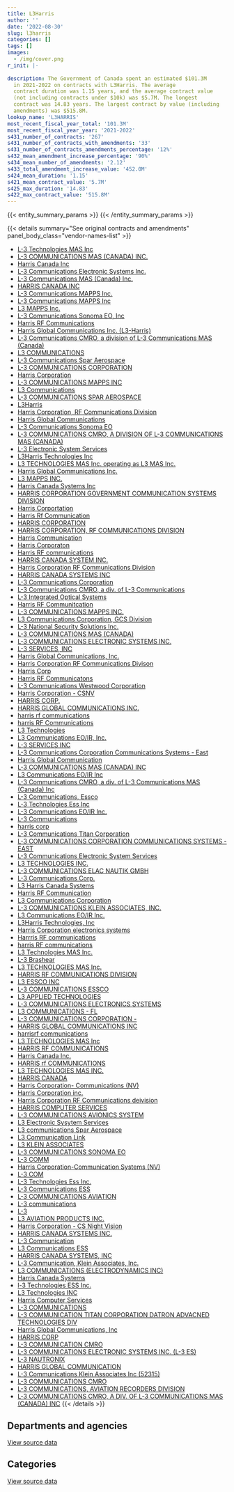```yaml
---
title: L3Harris
author: ''
date: '2022-08-30'
slug: l3harris
categories: []
tags: []
images:
  - /img/cover.png
r_init: |-
  
description: The Government of Canada spent an estimated $101.3M
  in 2021-2022 on contracts with L3Harris. The average
  contract duration was 1.15 years, and the average contract value
  (not including contracts under $10k) was $5.7M. The longest
  contract was 14.83 years. The largest contract by value (including
  amendments) was $515.8M.
lookup_name: 'L3HARRIS'
most_recent_fiscal_year_total: '101.3M'
most_recent_fiscal_year_year: '2021-2022'
s431_number_of_contracts: '267'
s431_number_of_contracts_with_amendments: '33'
s431_number_of_contracts_amendments_percentage: '12%'
s432_mean_amendment_increase_percentage: '90%'
s434_mean_number_of_amendments: '2.12'
s433_total_amendment_increase_value: '452.0M'
s424_mean_duration: '1.15'
s421_mean_contract_value: '5.7M'
s425_max_duration: '14.83'
s422_max_contract_value: '515.8M'
---
```


<script src="/rmarkdown-libs/htmlwidgets/htmlwidgets.js"></script>
<link href="/rmarkdown-libs/datatables-css/datatables-crosstalk.css" rel="stylesheet" />
<script src="/rmarkdown-libs/datatables-binding/datatables.js"></script>
<script src="/rmarkdown-libs/jquery/jquery-3.6.0.min.js"></script>
<link href="/rmarkdown-libs/dt-core-bootstrap/css/dataTables.bootstrap.min.css" rel="stylesheet" />
<link href="/rmarkdown-libs/dt-core-bootstrap/css/dataTables.bootstrap.extra.css" rel="stylesheet" />
<script src="/rmarkdown-libs/dt-core-bootstrap/js/jquery.dataTables.min.js"></script>
<script src="/rmarkdown-libs/dt-core-bootstrap/js/dataTables.bootstrap.min.js"></script>
<link href="/rmarkdown-libs/crosstalk/css/crosstalk.min.css" rel="stylesheet" />
<script src="/rmarkdown-libs/crosstalk/js/crosstalk.min.js"></script>
<script src="/rmarkdown-libs/htmlwidgets/htmlwidgets.js"></script>
<link href="/rmarkdown-libs/datatables-css/datatables-crosstalk.css" rel="stylesheet" />
<script src="/rmarkdown-libs/datatables-binding/datatables.js"></script>
<script src="/rmarkdown-libs/jquery/jquery-3.6.0.min.js"></script>
<link href="/rmarkdown-libs/dt-core-bootstrap/css/dataTables.bootstrap.min.css" rel="stylesheet" />
<link href="/rmarkdown-libs/dt-core-bootstrap/css/dataTables.bootstrap.extra.css" rel="stylesheet" />
<script src="/rmarkdown-libs/dt-core-bootstrap/js/jquery.dataTables.min.js"></script>
<script src="/rmarkdown-libs/dt-core-bootstrap/js/dataTables.bootstrap.min.js"></script>
<link href="/rmarkdown-libs/crosstalk/css/crosstalk.min.css" rel="stylesheet" />
<script src="/rmarkdown-libs/crosstalk/js/crosstalk.min.js"></script>

{{< entity_summary_params >}}
{{< /entity_summary_params >}}

{{< details summary="See original contracts and amendments" panel_body_class="vendor-names-list" >}}
- [L-3 Technologies MAS Inc](https://search.open.canada.ca/en/ct/?sort=contract_value_f%20desc&page=1&search_text=%22L-3%20Technologies%20MAS%20Inc%22)
- [L-3 COMMUNICATIONS MAS (CANADA) INC.](https://search.open.canada.ca/en/ct/?sort=contract_value_f%20desc&page=1&search_text=%22L-3%20COMMUNICATIONS%20MAS%20%28CANADA%29%20INC.%22)
- [Harris Canada Inc](https://search.open.canada.ca/en/ct/?sort=contract_value_f%20desc&page=1&search_text=%22Harris%20Canada%20Inc%22)
- [L-3 Communications Electronic Systems Inc.](https://search.open.canada.ca/en/ct/?sort=contract_value_f%20desc&page=1&search_text=%22L-3%20Communications%20Electronic%20Systems%20Inc.%22)
- [L-3 Communications MAS (Canada) Inc.](https://search.open.canada.ca/en/ct/?sort=contract_value_f%20desc&page=1&search_text=%22L-3%20Communications%20MAS%20%28Canada%29%20Inc.%22)
- [HARRIS CANADA INC](https://search.open.canada.ca/en/ct/?sort=contract_value_f%20desc&page=1&search_text=%22HARRIS%20CANADA%20INC%22)
- [L-3 Communications MAPPS Inc.](https://search.open.canada.ca/en/ct/?sort=contract_value_f%20desc&page=1&search_text=%22L-3%20Communications%20MAPPS%20Inc.%22)
- [L-3 Communications MAPPS Inc](https://search.open.canada.ca/en/ct/?sort=contract_value_f%20desc&page=1&search_text=%22L-3%20Communications%20MAPPS%20Inc%22)
- [L3 MAPPS Inc.](https://search.open.canada.ca/en/ct/?sort=contract_value_f%20desc&page=1&search_text=%22L3%20MAPPS%20Inc.%22)
- [L-3 Communications Sonoma EO, Inc](https://search.open.canada.ca/en/ct/?sort=contract_value_f%20desc&page=1&search_text=%22L-3%20Communications%20Sonoma%20EO%2c%20Inc%22)
- [Harris RF Communications](https://search.open.canada.ca/en/ct/?sort=contract_value_f%20desc&page=1&search_text=%22Harris%20RF%20Communications%22)
- [Harris Global Communications Inc. (L3-Harris)](https://search.open.canada.ca/en/ct/?sort=contract_value_f%20desc&page=1&search_text=%22Harris%20Global%20Communications%20Inc.%20%28L3-Harris%29%22)
- [L-3 Communications CMRO, a division of L-3 Communications MAS (Canada)](https://search.open.canada.ca/en/ct/?sort=contract_value_f%20desc&page=1&search_text=%22L-3%20Communications%20CMRO%2c%20a%20division%20of%20L-3%20Communications%20MAS%20%28Canada%29%22)
- [L3 COMMUNICATIONS](https://search.open.canada.ca/en/ct/?sort=contract_value_f%20desc&page=1&search_text=%22L3%20COMMUNICATIONS%22)
- [L-3 Communications Spar Aerospace](https://search.open.canada.ca/en/ct/?sort=contract_value_f%20desc&page=1&search_text=%22L-3%20Communications%20Spar%20Aerospace%22)
- [L-3 COMMUNICATIONS CORPORATION](https://search.open.canada.ca/en/ct/?sort=contract_value_f%20desc&page=1&search_text=%22L-3%20COMMUNICATIONS%20CORPORATION%22)
- [Harris Corporation](https://search.open.canada.ca/en/ct/?sort=contract_value_f%20desc&page=1&search_text=%22Harris%20Corporation%22)
- [L-3 COMMUNICATIONS MAPPS INC](https://search.open.canada.ca/en/ct/?sort=contract_value_f%20desc&page=1&search_text=%22L-3%20COMMUNICATIONS%20MAPPS%20INC%22)
- [L3 Communications](https://search.open.canada.ca/en/ct/?sort=contract_value_f%20desc&page=1&search_text=%22L3%20Communications%22)
- [L-3 COMMUNICATIONS SPAR AEROSPACE](https://search.open.canada.ca/en/ct/?sort=contract_value_f%20desc&page=1&search_text=%22L-3%20COMMUNICATIONS%20SPAR%20AEROSPACE%22)
- [L3Harris](https://search.open.canada.ca/en/ct/?sort=contract_value_f%20desc&page=1&search_text=%22L3Harris%22)
- [Harris Corporation, RF Communications Division](https://search.open.canada.ca/en/ct/?sort=contract_value_f%20desc&page=1&search_text=%22Harris%20Corporation%2c%20RF%20Communications%20Division%22)
- [Harris Global Communications](https://search.open.canada.ca/en/ct/?sort=contract_value_f%20desc&page=1&search_text=%22Harris%20Global%20Communications%22)
- [L-3 Communications Sonoma EO](https://search.open.canada.ca/en/ct/?sort=contract_value_f%20desc&page=1&search_text=%22L-3%20Communications%20Sonoma%20EO%22)
- [L-3 COMMUNICATIONS CMRO, A DIVISION OF L-3 COMMUNICATIONS MAS (CANADA)](https://search.open.canada.ca/en/ct/?sort=contract_value_f%20desc&page=1&search_text=%22L-3%20COMMUNICATIONS%20CMRO%2c%20A%20DIVISION%20OF%20L-3%20COMMUNICATIONS%20MAS%20%28CANADA%29%22)
- [L-3 Electronic System Services](https://search.open.canada.ca/en/ct/?sort=contract_value_f%20desc&page=1&search_text=%22L-3%20Electronic%20System%20Services%22)
- [L3Harris Technologies Inc](https://search.open.canada.ca/en/ct/?sort=contract_value_f%20desc&page=1&search_text=%22L3Harris%20Technologies%20Inc%22)
- [L3 TECHNOLOGIES MAS Inc. operating as L3 MAS Inc.](https://search.open.canada.ca/en/ct/?sort=contract_value_f%20desc&page=1&search_text=%22L3%20TECHNOLOGIES%20MAS%20Inc.%20operating%20as%20L3%20MAS%20Inc.%22)
- [Harris Global Communications Inc.](https://search.open.canada.ca/en/ct/?sort=contract_value_f%20desc&page=1&search_text=%22Harris%20Global%20Communications%20Inc.%22)
- [L3 MAPPS INC.](https://search.open.canada.ca/en/ct/?sort=contract_value_f%20desc&page=1&search_text=%22L3%20MAPPS%20INC.%22)
- [Harris Canada Systems Inc](https://search.open.canada.ca/en/ct/?sort=contract_value_f%20desc&page=1&search_text=%22Harris%20Canada%20Systems%20Inc%22)
- [HARRIS CORPORATION GOVERNMENT COMMUNICATION SYSTEMS DIVISION](https://search.open.canada.ca/en/ct/?sort=contract_value_f%20desc&page=1&search_text=%22HARRIS%20CORPORATION%20GOVERNMENT%20COMMUNICATION%20SYSTEMS%20DIVISION%22)
- [Harris Corportation](https://search.open.canada.ca/en/ct/?sort=contract_value_f%20desc&page=1&search_text=%22Harris%20Corportation%22)
- [Harris Rf Communication](https://search.open.canada.ca/en/ct/?sort=contract_value_f%20desc&page=1&search_text=%22Harris%20Rf%20Communication%22)
- [HARRIS CORPORATION](https://search.open.canada.ca/en/ct/?sort=contract_value_f%20desc&page=1&search_text=%22HARRIS%20CORPORATION%22)
- [HARRIS CORPORATION, RF COMMUNICATIONS DIVISION](https://search.open.canada.ca/en/ct/?sort=contract_value_f%20desc&page=1&search_text=%22HARRIS%20CORPORATION%2c%20RF%20COMMUNICATIONS%20DIVISION%22)
- [Harris Communication](https://search.open.canada.ca/en/ct/?sort=contract_value_f%20desc&page=1&search_text=%22Harris%20Communication%22)
- [Harris Corporaton](https://search.open.canada.ca/en/ct/?sort=contract_value_f%20desc&page=1&search_text=%22Harris%20Corporaton%22)
- [Harris RF communications](https://search.open.canada.ca/en/ct/?sort=contract_value_f%20desc&page=1&search_text=%22Harris%20RF%20communications%22)
- [HARRIS CANADA SYSTEM INC.](https://search.open.canada.ca/en/ct/?sort=contract_value_f%20desc&page=1&search_text=%22HARRIS%20CANADA%20SYSTEM%20INC.%22)
- [Harris Corporation RF Communications Division](https://search.open.canada.ca/en/ct/?sort=contract_value_f%20desc&page=1&search_text=%22Harris%20Corporation%20RF%20Communications%20Division%22)
- [HARRIS CANADA SYSTEMS INC](https://search.open.canada.ca/en/ct/?sort=contract_value_f%20desc&page=1&search_text=%22HARRIS%20CANADA%20SYSTEMS%20INC%22)
- [L-3 Communications Corporation](https://search.open.canada.ca/en/ct/?sort=contract_value_f%20desc&page=1&search_text=%22L-3%20Communications%20Corporation%22)
- [L-3 Communications CMRO, a div. of L-3 Communications](https://search.open.canada.ca/en/ct/?sort=contract_value_f%20desc&page=1&search_text=%22L-3%20Communications%20CMRO%2c%20a%20div.%20of%20L-3%20Communications%22)
- [L-3 Integrated Optical Systems](https://search.open.canada.ca/en/ct/?sort=contract_value_f%20desc&page=1&search_text=%22L-3%20Integrated%20Optical%20Systems%22)
- [Harris RF Communitcation](https://search.open.canada.ca/en/ct/?sort=contract_value_f%20desc&page=1&search_text=%22Harris%20RF%20Communitcation%22)
- [L-3 COMMUNICATIONS MAPPS INC.](https://search.open.canada.ca/en/ct/?sort=contract_value_f%20desc&page=1&search_text=%22L-3%20COMMUNICATIONS%20MAPPS%20INC.%22)
- [L3 Communications Corporation, GCS Division](https://search.open.canada.ca/en/ct/?sort=contract_value_f%20desc&page=1&search_text=%22L3%20Communications%20Corporation%2c%20GCS%20Division%22)
- [L-3 National Security Solutions Inc.](https://search.open.canada.ca/en/ct/?sort=contract_value_f%20desc&page=1&search_text=%22L-3%20National%20Security%20Solutions%20Inc.%22)
- [L-3 COMMUNICATIONS MAS (CANADA)](https://search.open.canada.ca/en/ct/?sort=contract_value_f%20desc&page=1&search_text=%22L-3%20COMMUNICATIONS%20MAS%20%28CANADA%29%22)
- [L-3 COMMUNICATIONS ELECTRONIC SYSTEMS INC.](https://search.open.canada.ca/en/ct/?sort=contract_value_f%20desc&page=1&search_text=%22L-3%20COMMUNICATIONS%20ELECTRONIC%20SYSTEMS%20INC.%22)
- [L-3 SERVICES, INC](https://search.open.canada.ca/en/ct/?sort=contract_value_f%20desc&page=1&search_text=%22L-3%20SERVICES%2c%20INC%22)
- [Harris Global Communications, Inc.](https://search.open.canada.ca/en/ct/?sort=contract_value_f%20desc&page=1&search_text=%22Harris%20Global%20Communications%2c%20Inc.%22)
- [Harris Corporation RF Communications Divison](https://search.open.canada.ca/en/ct/?sort=contract_value_f%20desc&page=1&search_text=%22Harris%20Corporation%20RF%20Communications%20Divison%22)
- [Harris Corp](https://search.open.canada.ca/en/ct/?sort=contract_value_f%20desc&page=1&search_text=%22Harris%20Corp%22)
- [Harris RF Communicatons](https://search.open.canada.ca/en/ct/?sort=contract_value_f%20desc&page=1&search_text=%22Harris%20RF%20Communicatons%22)
- [L-3 Communications Westwood Corporation](https://search.open.canada.ca/en/ct/?sort=contract_value_f%20desc&page=1&search_text=%22L-3%20Communications%20Westwood%20Corporation%22)
- [Harris Corporation - CSNV](https://search.open.canada.ca/en/ct/?sort=contract_value_f%20desc&page=1&search_text=%22Harris%20Corporation%20-%20CSNV%22)
- [HARRIS CORP.](https://search.open.canada.ca/en/ct/?sort=contract_value_f%20desc&page=1&search_text=%22HARRIS%20CORP.%22)
- [HARRIS GLOBAL COMMUNICATIONS INC.](https://search.open.canada.ca/en/ct/?sort=contract_value_f%20desc&page=1&search_text=%22HARRIS%20GLOBAL%20COMMUNICATIONS%20INC.%22)
- [harris rf communications](https://search.open.canada.ca/en/ct/?sort=contract_value_f%20desc&page=1&search_text=%22harris%20rf%20communications%22)
- [harris RF Communications](https://search.open.canada.ca/en/ct/?sort=contract_value_f%20desc&page=1&search_text=%22harris%20RF%20Communications%22)
- [L3 Technologies](https://search.open.canada.ca/en/ct/?sort=contract_value_f%20desc&page=1&search_text=%22L3%20Technologies%22)
- [L3 Communications EO/IR, Inc.](https://search.open.canada.ca/en/ct/?sort=contract_value_f%20desc&page=1&search_text=%22L3%20Communications%20EO%2fIR%2c%20Inc.%22)
- [L-3 SERVICES INC](https://search.open.canada.ca/en/ct/?sort=contract_value_f%20desc&page=1&search_text=%22L-3%20SERVICES%20INC%22)
- [L-3 Communications Corporation Communications Systems - East](https://search.open.canada.ca/en/ct/?sort=contract_value_f%20desc&page=1&search_text=%22L-3%20Communications%20Corporation%20Communications%20Systems%20-%20East%22)
- [Harris Global Communication](https://search.open.canada.ca/en/ct/?sort=contract_value_f%20desc&page=1&search_text=%22Harris%20Global%20Communication%22)
- [L-3 COMMUNICATIONS MAS (CANADA) INC](https://search.open.canada.ca/en/ct/?sort=contract_value_f%20desc&page=1&search_text=%22L-3%20COMMUNICATIONS%20MAS%20%28CANADA%29%20INC%22)
- [L3 Communications EO/IR Inc](https://search.open.canada.ca/en/ct/?sort=contract_value_f%20desc&page=1&search_text=%22L3%20Communications%20EO%2fIR%20Inc%22)
- [L-3 Communications CMRO, a div. of L-3 Communications MAS (Canada) Inc](https://search.open.canada.ca/en/ct/?sort=contract_value_f%20desc&page=1&search_text=%22L-3%20Communications%20CMRO%2c%20a%20div.%20of%20L-3%20Communications%20MAS%20%28Canada%29%20Inc%22)
- [L-3 Communications, Essco](https://search.open.canada.ca/en/ct/?sort=contract_value_f%20desc&page=1&search_text=%22L-3%20Communications%2c%20Essco%22)
- [L-3 Technologies Ess Inc](https://search.open.canada.ca/en/ct/?sort=contract_value_f%20desc&page=1&search_text=%22L-3%20Technologies%20Ess%20Inc%22)
- [L-3 Communications EO/IR Inc.](https://search.open.canada.ca/en/ct/?sort=contract_value_f%20desc&page=1&search_text=%22L-3%20Communications%20EO%2fIR%20Inc.%22)
- [L-3 Communications](https://search.open.canada.ca/en/ct/?sort=contract_value_f%20desc&page=1&search_text=%22L-3%20Communications%22)
- [harris corp](https://search.open.canada.ca/en/ct/?sort=contract_value_f%20desc&page=1&search_text=%22harris%20corp%22)
- [L-3 Communications Titan Corporation](https://search.open.canada.ca/en/ct/?sort=contract_value_f%20desc&page=1&search_text=%22L-3%20Communications%20Titan%20Corporation%22)
- [L-3 COMMUNICATIONS CORPORATION COMMUNICATIONS SYSTEMS - EAST](https://search.open.canada.ca/en/ct/?sort=contract_value_f%20desc&page=1&search_text=%22L-3%20COMMUNICATIONS%20CORPORATION%20COMMUNICATIONS%20SYSTEMS%20-%20EAST%22)
- [L-3 Communications Electronic System Services](https://search.open.canada.ca/en/ct/?sort=contract_value_f%20desc&page=1&search_text=%22L-3%20Communications%20Electronic%20System%20Services%22)
- [L3 TECHNOLOGIES INC.](https://search.open.canada.ca/en/ct/?sort=contract_value_f%20desc&page=1&search_text=%22L3%20TECHNOLOGIES%20INC.%22)
- [L-3 COMMUNICATIONS ELAC NAUTIK GMBH](https://search.open.canada.ca/en/ct/?sort=contract_value_f%20desc&page=1&search_text=%22L-3%20COMMUNICATIONS%20ELAC%20NAUTIK%20GMBH%22)
- [L-3 Communications Corp.](https://search.open.canada.ca/en/ct/?sort=contract_value_f%20desc&page=1&search_text=%22L-3%20Communications%20Corp.%22)
- [L3 Harris Canada Systems](https://search.open.canada.ca/en/ct/?sort=contract_value_f%20desc&page=1&search_text=%22L3%20Harris%20Canada%20Systems%22)
- [Harris RF Communication](https://search.open.canada.ca/en/ct/?sort=contract_value_f%20desc&page=1&search_text=%22Harris%20RF%20Communication%22)
- [L3 Communications Corporation](https://search.open.canada.ca/en/ct/?sort=contract_value_f%20desc&page=1&search_text=%22L3%20Communications%20Corporation%22)
- [L-3 COMMUNICATIONS KLEIN ASSOCIATES, INC.](https://search.open.canada.ca/en/ct/?sort=contract_value_f%20desc&page=1&search_text=%22L-3%20COMMUNICATIONS%20KLEIN%20ASSOCIATES%2c%20INC.%22)
- [L3 Communications EO/IR Inc.](https://search.open.canada.ca/en/ct/?sort=contract_value_f%20desc&page=1&search_text=%22L3%20Communications%20EO%2fIR%20Inc.%22)
- [L3Harris Technologies, Inc](https://search.open.canada.ca/en/ct/?sort=contract_value_f%20desc&page=1&search_text=%22L3Harris%20Technologies%2c%20Inc%22)
- [Harris Corporation electronics systems](https://search.open.canada.ca/en/ct/?sort=contract_value_f%20desc&page=1&search_text=%22Harris%20Corporation%20electronics%20systems%22)
- [Harrris RF communications](https://search.open.canada.ca/en/ct/?sort=contract_value_f%20desc&page=1&search_text=%22Harrris%20RF%20communications%22)
- [harris RF communications](https://search.open.canada.ca/en/ct/?sort=contract_value_f%20desc&page=1&search_text=%22harris%20RF%20communications%22)
- [L3 Technologies MAS Inc.](https://search.open.canada.ca/en/ct/?sort=contract_value_f%20desc&page=1&search_text=%22L3%20Technologies%20MAS%20Inc.%22)
- [L-3 Brashear](https://search.open.canada.ca/en/ct/?sort=contract_value_f%20desc&page=1&search_text=%22L-3%20Brashear%22)
- [L3 TECHNOLOGIES MAS Inc.](https://search.open.canada.ca/en/ct/?sort=contract_value_f%20desc&page=1&search_text=%22L3%20TECHNOLOGIES%20MAS%20Inc.%22)
- [HARRIS RF COMMUNICATIONS DIVISION](https://search.open.canada.ca/en/ct/?sort=contract_value_f%20desc&page=1&search_text=%22HARRIS%20RF%20COMMUNICATIONS%20DIVISION%22)
- [L3 ESSCO INC](https://search.open.canada.ca/en/ct/?sort=contract_value_f%20desc&page=1&search_text=%22L3%20ESSCO%20INC%22)
- [L-3 COMMUNICATIONS ESSCO](https://search.open.canada.ca/en/ct/?sort=contract_value_f%20desc&page=1&search_text=%22L-3%20COMMUNICATIONS%20ESSCO%22)
- [L3 APPLIED TECHNOLOGIES](https://search.open.canada.ca/en/ct/?sort=contract_value_f%20desc&page=1&search_text=%22L3%20APPLIED%20TECHNOLOGIES%22)
- [L-3 COMMUNICATIONS ELECTRONICS SYSTEMS](https://search.open.canada.ca/en/ct/?sort=contract_value_f%20desc&page=1&search_text=%22L-3%20COMMUNICATIONS%20ELECTRONICS%20SYSTEMS%22)
- [L3 COMMUNICATIONS - FL](https://search.open.canada.ca/en/ct/?sort=contract_value_f%20desc&page=1&search_text=%22L3%20COMMUNICATIONS%20-%20FL%22)
- [L-3 COMMUNICATIONS CORPORATION -](https://search.open.canada.ca/en/ct/?sort=contract_value_f%20desc&page=1&search_text=%22L-3%20COMMUNICATIONS%20CORPORATION%20-%22)
- [HARRIS GLOBAL COMMUNICATIONS INC](https://search.open.canada.ca/en/ct/?sort=contract_value_f%20desc&page=1&search_text=%22HARRIS%20GLOBAL%20COMMUNICATIONS%20INC%22)
- [harrisrf communications](https://search.open.canada.ca/en/ct/?sort=contract_value_f%20desc&page=1&search_text=%22harrisrf%20communications%22)
- [L3 TECHNOLOGIES MAS Inc](https://search.open.canada.ca/en/ct/?sort=contract_value_f%20desc&page=1&search_text=%22L3%20TECHNOLOGIES%20MAS%20Inc%22)
- [HARRIS RF COMMUNICATIONS](https://search.open.canada.ca/en/ct/?sort=contract_value_f%20desc&page=1&search_text=%22HARRIS%20RF%20COMMUNICATIONS%22)
- [Harris Canada Inc.](https://search.open.canada.ca/en/ct/?sort=contract_value_f%20desc&page=1&search_text=%22Harris%20Canada%20Inc.%22)
- [HARRIS rf COMMUNICATIONS](https://search.open.canada.ca/en/ct/?sort=contract_value_f%20desc&page=1&search_text=%22HARRIS%20rf%20COMMUNICATIONS%22)
- [L3 TECHNOLOGIES MAS INC.](https://search.open.canada.ca/en/ct/?sort=contract_value_f%20desc&page=1&search_text=%22L3%20TECHNOLOGIES%20MAS%20INC.%22)
- [HARRIS CANADA](https://search.open.canada.ca/en/ct/?sort=contract_value_f%20desc&page=1&search_text=%22HARRIS%20CANADA%22)
- [Harris Corporation- Communications (NV)](https://search.open.canada.ca/en/ct/?sort=contract_value_f%20desc&page=1&search_text=%22Harris%20Corporation-%20Communications%20%28NV%29%22)
- [Harris Corporation inc.](https://search.open.canada.ca/en/ct/?sort=contract_value_f%20desc&page=1&search_text=%22Harris%20Corporation%20inc.%22)
- [Harris Corporation RF Communications deivision](https://search.open.canada.ca/en/ct/?sort=contract_value_f%20desc&page=1&search_text=%22Harris%20Corporation%20RF%20Communications%20deivision%22)
- [HARRIS COMPUTER SERVICES](https://search.open.canada.ca/en/ct/?sort=contract_value_f%20desc&page=1&search_text=%22HARRIS%20COMPUTER%20SERVICES%22)
- [L-3 COMMUNICATIONS AVIONICS SYSTEM](https://search.open.canada.ca/en/ct/?sort=contract_value_f%20desc&page=1&search_text=%22L-3%20COMMUNICATIONS%20AVIONICS%20SYSTEM%22)
- [L3 Electronic Sysytem Services](https://search.open.canada.ca/en/ct/?sort=contract_value_f%20desc&page=1&search_text=%22L3%20Electronic%20Sysytem%20Services%22)
- [L3 communications Spar Aerospace](https://search.open.canada.ca/en/ct/?sort=contract_value_f%20desc&page=1&search_text=%22L3%20communications%20Spar%20Aerospace%22)
- [L3 Communication Link](https://search.open.canada.ca/en/ct/?sort=contract_value_f%20desc&page=1&search_text=%22L3%20Communication%20Link%22)
- [L3 KLEIN ASSOCIATES](https://search.open.canada.ca/en/ct/?sort=contract_value_f%20desc&page=1&search_text=%22L3%20KLEIN%20ASSOCIATES%22)
- [L-3 COMMUNICATIONS SONOMA EO](https://search.open.canada.ca/en/ct/?sort=contract_value_f%20desc&page=1&search_text=%22L-3%20COMMUNICATIONS%20SONOMA%20EO%22)
- [L-3 COMM](https://search.open.canada.ca/en/ct/?sort=contract_value_f%20desc&page=1&search_text=%22L-3%20COMM%22)
- [Harris Corporation-Communication Systems (NV)](https://search.open.canada.ca/en/ct/?sort=contract_value_f%20desc&page=1&search_text=%22Harris%20Corporation-Communication%20Systems%20%28NV%29%22)
- [L-3 COM](https://search.open.canada.ca/en/ct/?sort=contract_value_f%20desc&page=1&search_text=%22L-3%20COM%22)
- [L-3 Technologies Ess Inc.](https://search.open.canada.ca/en/ct/?sort=contract_value_f%20desc&page=1&search_text=%22L-3%20Technologies%20Ess%20Inc.%22)
- [L-3 Communications ESS](https://search.open.canada.ca/en/ct/?sort=contract_value_f%20desc&page=1&search_text=%22L-3%20Communications%20ESS%22)
- [L-3 COMMUNICATIONS AVIATION](https://search.open.canada.ca/en/ct/?sort=contract_value_f%20desc&page=1&search_text=%22L-3%20COMMUNICATIONS%20AVIATION%22)
- [L-3 communications](https://search.open.canada.ca/en/ct/?sort=contract_value_f%20desc&page=1&search_text=%22L-3%20communications%22)
- [L-3](https://search.open.canada.ca/en/ct/?sort=contract_value_f%20desc&page=1&search_text=%22L-3%22)
- [L3 AVIATION PRODUCTS INC.](https://search.open.canada.ca/en/ct/?sort=contract_value_f%20desc&page=1&search_text=%22L3%20AVIATION%20PRODUCTS%20INC.%22)
- [Harris Corporation - CS Night Vision](https://search.open.canada.ca/en/ct/?sort=contract_value_f%20desc&page=1&search_text=%22Harris%20Corporation%20-%20CS%20Night%20Vision%22)
- [HARRIS CANADA SYSTEMS INC.](https://search.open.canada.ca/en/ct/?sort=contract_value_f%20desc&page=1&search_text=%22HARRIS%20CANADA%20SYSTEMS%20INC.%22)
- [L-3 Communication](https://search.open.canada.ca/en/ct/?sort=contract_value_f%20desc&page=1&search_text=%22L-3%20Communication%22)
- [L3 Communications ESS](https://search.open.canada.ca/en/ct/?sort=contract_value_f%20desc&page=1&search_text=%22L3%20Communications%20ESS%22)
- [HARRIS CANADA SYSTEMS, INC](https://search.open.canada.ca/en/ct/?sort=contract_value_f%20desc&page=1&search_text=%22HARRIS%20CANADA%20SYSTEMS%2c%20INC%22)
- [L-3 Communication, Klein Associates, Inc.](https://search.open.canada.ca/en/ct/?sort=contract_value_f%20desc&page=1&search_text=%22L-3%20Communication%2c%20Klein%20Associates%2c%20Inc.%22)
- [L3 COMMUNICATIONS (ELECTRODYNAMICS INC)](https://search.open.canada.ca/en/ct/?sort=contract_value_f%20desc&page=1&search_text=%22L3%20COMMUNICATIONS%20%28ELECTRODYNAMICS%20INC%29%22)
- [Harris Canada Systems](https://search.open.canada.ca/en/ct/?sort=contract_value_f%20desc&page=1&search_text=%22Harris%20Canada%20Systems%22)
- [l-3 Technologies ESS Inc.](https://search.open.canada.ca/en/ct/?sort=contract_value_f%20desc&page=1&search_text=%22l-3%20Technologies%20ESS%20Inc.%22)
- [L3 Technologies INC](https://search.open.canada.ca/en/ct/?sort=contract_value_f%20desc&page=1&search_text=%22L3%20Technologies%20INC%22)
- [Harris Computer Services](https://search.open.canada.ca/en/ct/?sort=contract_value_f%20desc&page=1&search_text=%22Harris%20Computer%20Services%22)
- [L-3 COMMUNICATIONS](https://search.open.canada.ca/en/ct/?sort=contract_value_f%20desc&page=1&search_text=%22L-3%20COMMUNICATIONS%22)
- [L-3 COMMUNICATION TITAN CORPORATION DATRON ADVACNED TECHNOLOGIES DIV](https://search.open.canada.ca/en/ct/?sort=contract_value_f%20desc&page=1&search_text=%22L-3%20COMMUNICATION%20TITAN%20CORPORATION%20DATRON%20ADVACNED%20TECHNOLOGIES%20DIV%22)
- [Harris Global Communications, Inc](https://search.open.canada.ca/en/ct/?sort=contract_value_f%20desc&page=1&search_text=%22Harris%20Global%20Communications%2c%20Inc%22)
- [HARRIS CORP](https://search.open.canada.ca/en/ct/?sort=contract_value_f%20desc&page=1&search_text=%22HARRIS%20CORP%22)
- [L-3 COMMUNICATION CMRO](https://search.open.canada.ca/en/ct/?sort=contract_value_f%20desc&page=1&search_text=%22L-3%20COMMUNICATION%20CMRO%22)
- [L-3 COMMUNICATIONS ELECTRONIC SYSTEMS INC. (L-3 ES)](https://search.open.canada.ca/en/ct/?sort=contract_value_f%20desc&page=1&search_text=%22L-3%20COMMUNICATIONS%20ELECTRONIC%20SYSTEMS%20INC.%20%28L-3%20ES%29%22)
- [L-3 NAUTRONIX](https://search.open.canada.ca/en/ct/?sort=contract_value_f%20desc&page=1&search_text=%22L-3%20NAUTRONIX%22)
- [HARRIS GLOBAL COMMUNICATION](https://search.open.canada.ca/en/ct/?sort=contract_value_f%20desc&page=1&search_text=%22HARRIS%20GLOBAL%20COMMUNICATION%22)
- [L-3 Communications Klein Associates Inc (52315)](https://search.open.canada.ca/en/ct/?sort=contract_value_f%20desc&page=1&search_text=%22L-3%20Communications%20Klein%20Associates%20Inc%20%2852315%29%22)
- [L-3 COMMUNICATIONS CMRO](https://search.open.canada.ca/en/ct/?sort=contract_value_f%20desc&page=1&search_text=%22L-3%20COMMUNICATIONS%20CMRO%22)
- [L-3 COMMUNICATIONS, AVIATION RECORDERS DIVISION](https://search.open.canada.ca/en/ct/?sort=contract_value_f%20desc&page=1&search_text=%22L-3%20COMMUNICATIONS%2c%20AVIATION%20RECORDERS%20DIVISION%22)
- [L-3 COMMUNICATIONS CMRO, A DIV. OF L-3 COMMUNICATIONS MAS (CANADA) INC](https://search.open.canada.ca/en/ct/?sort=contract_value_f%20desc&page=1&search_text=%22L-3%20COMMUNICATIONS%20CMRO%2c%20A%20DIV.%20OF%20L-3%20COMMUNICATIONS%20MAS%20%28CANADA%29%20INC%22)
{{< /details >}}

## Departments and agencies

<div id="htmlwidget-1" style="width:100%;height:auto;" class="datatables html-widget"></div>
<script type="application/json" data-for="htmlwidget-1">{"x":{"style":"bootstrap","filter":"none","vertical":false,"data":[["<a href=\"/departments/cic/\">Immigration, Refugees and Citizenship Canada<\/a>","<a href=\"/departments/csa-asc/\">Canadian Space Agency<\/a>","<a href=\"/departments/dfo-mpo/\">Fisheries and Oceans Canada<\/a>","<a href=\"/departments/dnd-mdn/\">National Defence<\/a>","<a href=\"/departments/ec/\">Environment and Climate Change Canada<\/a>","<a href=\"/departments/nrc-cnrc/\">National Research Council Canada<\/a>","<a href=\"/departments/pco-bcp/\">Privy Council Office<\/a>","<a href=\"/departments/pwgsc-tpsgc/\">Public Services and Procurement Canada<\/a>","<a href=\"/departments/rcmp-grc/\">Royal Canadian Mounted Police<\/a>","<a href=\"/departments/tc/\">Transport Canada<\/a>","<a href=\"/departments/tsb-bst/\">Transportation Safety Board of Canada<\/a>"],[null,1580266.55,null,153141553.8,153443.98,402725.45,null,44905.41,5528612.88,null,369.53],[null,1584596.05,62232.63,132364864.55,null,17401.25,null,null,1914446.79,49603.94,44907.44],[null,1834097.32,null,103035285.84,null,6696.83,899723.48,null,2334963.06,null,16975.69],[25076.33,2066612.73,null,97319142.23,null,41661.05,1676.06,null,1783110.07,64088.22,8430.01]],"container":"<table class=\"table table-striped table-hover row-border order-column display\">\n  <thead>\n    <tr>\n      <th>Department<\/th>\n      <th>2018-2019<\/th>\n      <th>2019-2020<\/th>\n      <th>2020-2021<\/th>\n      <th>2021-2022<\/th>\n    <\/tr>\n  <\/thead>\n<\/table>","options":{"order":[[4,"desc"]],"pageLength":10,"autoWidth":true,"columnDefs":[{"targets":1,"render":"function(data, type, row, meta) {\n    return type !== 'display' ? data : DTWidget.formatCurrency(data, \"$\", 2, 3, \",\", \".\", true, null);\n  }"},{"targets":2,"render":"function(data, type, row, meta) {\n    return type !== 'display' ? data : DTWidget.formatCurrency(data, \"$\", 2, 3, \",\", \".\", true, null);\n  }"},{"targets":3,"render":"function(data, type, row, meta) {\n    return type !== 'display' ? data : DTWidget.formatCurrency(data, \"$\", 2, 3, \",\", \".\", true, null);\n  }"},{"targets":4,"render":"function(data, type, row, meta) {\n    return type !== 'display' ? data : DTWidget.formatCurrency(data, \"$\", 2, 3, \",\", \".\", true, null);\n  }"},{"width":"16%","targets":[1,2,3,4]},{"className":"dt-right","targets":[1,2,3,4]}],"orderClasses":false}},"evals":["options.columnDefs.0.render","options.columnDefs.1.render","options.columnDefs.2.render","options.columnDefs.3.render"],"jsHooks":[]}</script>
<p class="text-right">
<a href="https://github.com/GoC-Spending/contracts-data/tree/main/data/out/vendors/l3harris/summary_by_fiscal_year_by_department.csv" class="source-data-link btn btn-link">View source data</a>
</p>

## Categories

<div id="htmlwidget-2" style="width:100%;height:auto;" class="datatables html-widget"></div>
<script type="application/json" data-for="htmlwidget-2">{"x":{"style":"bootstrap","filter":"none","vertical":false,"data":[["<a href=\"/categories/facilities_and_construction/\">Facilities and construction<\/a>","<a href=\"/categories/office_management/\">Office management<\/a>","<a href=\"/categories/defence/\">Defence<\/a>","<a href=\"/categories/professional_services/\">Professional services<\/a>","<a href=\"/categories/information_technology/\">Information technology<\/a>","<a href=\"/categories/transportation_and_logistics/\">Transportation and logistics<\/a>","<a href=\"/categories/industrial_products_and_services/\">Industrial products and services<\/a>","<a href=\"/categories/human_capital/\">Human capital<\/a>"],[9828928.91,null,71704568.02,995730.36,5404732.57,null,72917917.76,null],[10302818.14,9880.68,71613222.97,183867.08,1832332.69,49603.94,51945002.85,101324.3],[10545849.83,36901.32,47613357.26,157837.6,3063620.13,null,46710176.06,null],[12085880.89,null,43868058.32,49052.28,1807903.88,56483.86,43442417.47,null]],"container":"<table class=\"table table-striped table-hover row-border order-column display\">\n  <thead>\n    <tr>\n      <th>Category<\/th>\n      <th>2018-2019<\/th>\n      <th>2019-2020<\/th>\n      <th>2020-2021<\/th>\n      <th>2021-2022<\/th>\n    <\/tr>\n  <\/thead>\n<\/table>","options":{"order":[[4,"desc"]],"dom":"t","pageLength":30,"autoWidth":true,"columnDefs":[{"targets":1,"render":"function(data, type, row, meta) {\n    return type !== 'display' ? data : DTWidget.formatCurrency(data, \"$\", 2, 3, \",\", \".\", true, null);\n  }"},{"targets":2,"render":"function(data, type, row, meta) {\n    return type !== 'display' ? data : DTWidget.formatCurrency(data, \"$\", 2, 3, \",\", \".\", true, null);\n  }"},{"targets":3,"render":"function(data, type, row, meta) {\n    return type !== 'display' ? data : DTWidget.formatCurrency(data, \"$\", 2, 3, \",\", \".\", true, null);\n  }"},{"targets":4,"render":"function(data, type, row, meta) {\n    return type !== 'display' ? data : DTWidget.formatCurrency(data, \"$\", 2, 3, \",\", \".\", true, null);\n  }"},{"width":"16%","targets":[1,2,3,4]},{"className":"dt-right","targets":[1,2,3,4]}],"orderClasses":false,"lengthMenu":[10,25,30,50,100]}},"evals":["options.columnDefs.0.render","options.columnDefs.1.render","options.columnDefs.2.render","options.columnDefs.3.render"],"jsHooks":[]}</script>
<p class="text-right">
<a href="https://github.com/GoC-Spending/contracts-data/tree/main/data/out/vendors/l3harris/summary_by_fiscal_year_by_category.csv" class="source-data-link btn btn-link">View source data</a>
</p>

